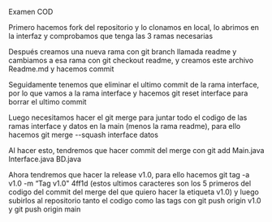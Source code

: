 Examen COD

Primero hacemos fork del repositorio y lo clonamos en local, lo abrimos en la interfaz y comprobamos que tenga las 3 ramas necesarias

Después creamos una nueva rama con git branch llamada readme y cambiamos a esa rama con git checkout readme, y creamos este archivo Readme.md y hacemos commit

Seguidamente tenemos que eliminar el ultimo commit de la rama interface, por lo que vamos a la rama interface y hacemos git reset interface para borrar el ultimo commit

Luego necesitamos hacer el git merge para juntar todo el codigo de las ramas interface y datos en la main (menos la rama readme), para ello hacemos git merge --squash interface datos

Al hacer esto, tendremos que hacer commit del merge con git add Main.java Interface.java BD.java

Ahora tendremos que hacer la release v1.0, para ello hacemos git tag -a v1.0 -m “Tag v1.0" 4ff1d (estos ultimos caracteres son los 5 primeros del codigo del commit del merge del que quiero hacer la etiqueta v1.0) y luego subirlos al repositorio tanto el codigo como las tags con git push origin v1.0 y git push origin main
